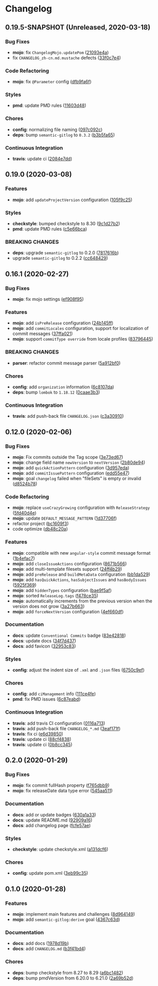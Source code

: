 # Changelog

## 0.19.5-SNAPSHOT (Unreleased, 2020-03-18)

### Bug Fixes

- **mojo**: fix `ChangelogMojo.updatePom` ([21093e4a](https://github.com/ymind/maven-semantic-gitlog/commit/21093e4aa4fed0f85b9552278fd86cde8f117ce2))
- fix `CHANGELOG_zh-cn.md.mustache` defects ([33f0c7e4](https://github.com/ymind/maven-semantic-gitlog/commit/33f0c7e4e396ca675679c0eded2b4a6ee9d2fa5a))


### Code Refactoring

- **mojo**: fix `@Parameter` config ([dfb9fa6f](https://github.com/ymind/maven-semantic-gitlog/commit/dfb9fa6f590e9ed3034409e33d69acc3f6b24e37))


### Styles

- **pmd**: update PMD rules ([11603d48](https://github.com/ymind/maven-semantic-gitlog/commit/11603d4884256b2006dffcc6d221e7c1ca32aff4))


### Chores

- **config**: normalizing file naming ([097c092c](https://github.com/ymind/maven-semantic-gitlog/commit/097c092c0753dba1940f8d1849e1f66417231da9))
- **deps**: bump `semantic-gitlog` to `0.3.2` ([b3b5fa65](https://github.com/ymind/maven-semantic-gitlog/commit/b3b5fa65bbc54d4092fcce9a5ad2b409fcf425d3))


### Continuous Integration

- **travis**: update ci ([2084e7dd](https://github.com/ymind/maven-semantic-gitlog/commit/2084e7dd60984592b058b872d74cfccf04416966))


## 0.19.0 (2020-03-08)

### Features

- **mojo**: add `updateProjectVersion` configuration ([105f9c25](https://github.com/ymind/maven-semantic-gitlog/commit/105f9c25bc121966b31bc3ea15ca5f3be793727e))


### Styles

- **checkstyle**: bumped checkstyle to 8.30 ([9c1d27b2](https://github.com/ymind/maven-semantic-gitlog/commit/9c1d27b24aa6bbf7bc4a6633d098f86f506d0f9a))
- **pmd**: update PMD rules ([c5e66bca](https://github.com/ymind/maven-semantic-gitlog/commit/c5e66bca7ad229006a30df87387269a28aa97ed9))


### BREAKING CHANGES

- **deps**: upgrade `semantic-gitlog` to 0.2.0 ([7817616b](https://github.com/ymind/maven-semantic-gitlog/commit/7817616b3d4180e5a4a37b273318a29dbbe41d3c))
- upgrade `semantic-gitlog` to 0.2.2 ([cc648429](https://github.com/ymind/maven-semantic-gitlog/commit/cc648429488ae5dccf22c8a788c69370681f359e))


## 0.16.1 (2020-02-27)

### Bug Fixes

- **mojo**: fix mojo settings ([ef908f95](https://github.com/ymind/maven-semantic-gitlog/commit/ef908f95f9d41917b9b7d4bf4b15698ae4a1e952))


### Features

- **mojo**: add `isPreRelease` configuration ([24b145ff](https://github.com/ymind/maven-semantic-gitlog/commit/24b145ff0a1c78fa1297fe0f8b933b762fe084d1))
- **mojo**: add `commitLocales` configuration, support for localization of commit messages ([37ffa021](https://github.com/ymind/maven-semantic-gitlog/commit/37ffa02133cb474bdb3023b87663364eedce6154))
- **mojo**: support `commitType override` from locale profiles ([83796445](https://github.com/ymind/maven-semantic-gitlog/commit/83796445681c0c0d22b2c21c22a757301efef470))


### BREAKING CHANGES

- **parser**: refactor commit message parser ([5a912bf0](https://github.com/ymind/maven-semantic-gitlog/commit/5a912bf0b52692bc7301713dafabd71e2e7698f1))


### Chores

- **config**: add `organization` information ([6c8107da](https://github.com/ymind/maven-semantic-gitlog/commit/6c8107da5d7c2ab6ec4a13e4d5e0165287ca360c))
- **deps**: bump `lombok` to `1.18.12` ([0caae3b3](https://github.com/ymind/maven-semantic-gitlog/commit/0caae3b3b3da0d8fbb1bfd3a3b5ee9149468976f))


### Continuous Integration

- **travis**: add push-back file `CHANGELOG.json` ([c3a30910](https://github.com/ymind/maven-semantic-gitlog/commit/c3a30910d13977960b4e24172ee1cd5c9fdf78dc))


## 0.12.0 (2020-02-06)

### Bug Fixes

- **mojo**: Fix commits outside the Tag scope ([3e73ed67](https://github.com/ymind/maven-semantic-gitlog/commit/3e73ed67d73d781474eddf50bfe2a170ba35ce9b))
- **mojo**: change field name `newVersion` to `nextVersion` ([2b80de94](https://github.com/ymind/maven-semantic-gitlog/commit/2b80de941ef1bc245a47f9a1c0920b106b847936))
- **mojo**: add `quickActionPattern` configuration ([3d957eda](https://github.com/ymind/maven-semantic-gitlog/commit/3d957edab53e1f50d95cac6d3b0b19b0719efcf6))
- **mojo**: add `commitIssuePattern` configuration ([edd55e47](https://github.com/ymind/maven-semantic-gitlog/commit/edd55e47eba382f91e3d79dbb0ff3a6b9cfea905))
- **mojo**: goal `changelog` failed when "fileSets" is empty or invalid ([d8524b78](https://github.com/ymind/maven-semantic-gitlog/commit/d8524b78ab1ee1a44581a6a809233caa06960311))


### Code Refactoring

- **mojo**: replace `useCrazyGrowing` configuration with `ReleaseStrategy` ([5fd40d4e](https://github.com/ymind/maven-semantic-gitlog/commit/5fd40d4eaa57dd9ec5bb36e5e25691e9e1874275))
- **mojo**: update `DEFAULT_MESSAGE_PATTERN` ([1d37706f](https://github.com/ymind/maven-semantic-gitlog/commit/1d37706fb04541ef7a2738c23861f158a36ce6cc))
- refactor project ([bc1609f3](https://github.com/ymind/maven-semantic-gitlog/commit/bc1609f3755c8613e02fddb57a1d674ded373d47))
- code optimize ([db48c20a](https://github.com/ymind/maven-semantic-gitlog/commit/db48c20abca14fce4d5610b0252b519a93214647))


### Features

- **mojo**: compatible with new `angular-style` commit message format ([1b4efac7](https://github.com/ymind/maven-semantic-gitlog/commit/1b4efac7649ec56f345da1c7735ed40707e4761b))
- **mojo**: add `closeIssueActions` configuration ([8671b566](https://github.com/ymind/maven-semantic-gitlog/commit/8671b5665f1e12a758be474d0f68b5c22fdf8371))
- **mojo**: add multi-template filesets support ([24ff4b29](https://github.com/ymind/maven-semantic-gitlog/commit/24ff4b29d63e9fa78f5677bc067fbc9a6d5d485c))
- **mojo**: add `preRelease` and `buildMetaData` configuration ([bb1da529](https://github.com/ymind/maven-semantic-gitlog/commit/bb1da529c03b0dd572669b127aa4ca056851245a))
- **mojo**: add `hasQuickActions`, `hasSubjectIssues` and `hasBodyIssues` ([5925f369](https://github.com/ymind/maven-semantic-gitlog/commit/5925f369d1e90cc3a0be8eba663eaa7c0e988d24))
- **mojo**: add `hiddenTypes` configuration ([bae9f5af](https://github.com/ymind/maven-semantic-gitlog/commit/bae9f5afaba467f599e5c8a8f4d103853c00dc8a))
- **mojo**: sorted `ReleaseLog.tags` ([f478ce35](https://github.com/ymind/maven-semantic-gitlog/commit/f478ce3509f4cddbfb3494e6c4ca2175d1aadcea))
- **mojo**: automatically increments from the previous version when the version does not grow ([3a27b663](https://github.com/ymind/maven-semantic-gitlog/commit/3a27b663dc20658afcf02eca8957b0290d50d0ee))
- **mojo**: add `forceNextVersion` configuration ([4ef660df](https://github.com/ymind/maven-semantic-gitlog/commit/4ef660df87a484458ed92c1f31eab5a4abfd4408))


### Documentation

- **docs**: update `Conventional Commits` badge ([83e42818](https://github.com/ymind/maven-semantic-gitlog/commit/83e42818c8a3693214884787144bce0e99f988d2))
- **docs**: update docs ([34f7d437](https://github.com/ymind/maven-semantic-gitlog/commit/34f7d4379fc69e0d3ba0dfc7d065a8e4c859d7d8))
- **docs**: add favicon ([32953c83](https://github.com/ymind/maven-semantic-gitlog/commit/32953c8327ed12f99d04a3e64acf57d0095d4bc0))


### Styles

- **config**: adjust the indent size of `.xml` and `.json` files ([6750c9ef](https://github.com/ymind/maven-semantic-gitlog/commit/6750c9ef5cec141c61defe3d63570b8b4a824de5))


### Chores

- **config**: add `ciManagement` info ([111ce4fe](https://github.com/ymind/maven-semantic-gitlog/commit/111ce4fe4e0de7464aefe070c9a20c04ae72e83f))
- **pmd**: fix PMD issues ([6c87eabd](https://github.com/ymind/maven-semantic-gitlog/commit/6c87eabd7745045ac08f7a529f304bdc5d2c54cc))


### Continuous Integration

- **travis**: add travis CI configuration ([0116a713](https://github.com/ymind/maven-semantic-gitlog/commit/0116a713f015f6a05532f11cca17467137dcda81))
- **travis**: add push-back file `CHANGELOG_*.md` ([3eaf171f](https://github.com/ymind/maven-semantic-gitlog/commit/3eaf171f44e52eb174ba17ea1fb8bb99853adfb8))
- **travis**: fix ci ([e6d39850](https://github.com/ymind/maven-semantic-gitlog/commit/e6d39850936933f5f08f253ae314fa0e78ae749c))
- **travis**: update ci ([88cf4838](https://github.com/ymind/maven-semantic-gitlog/commit/88cf483884819310ceeb12560852fcf2b15c8905))
- **travis**: update ci ([0b8cc345](https://github.com/ymind/maven-semantic-gitlog/commit/0b8cc345aed9454846f445206aa3fe564151b9f9))


## 0.2.0 (2020-01-29)

### Bug Fixes

- **mojo**: fix commit fullHash property ([f765dbb9](https://github.com/ymind/maven-semantic-gitlog/commit/f765dbb9aeb77eb731e5b787e13bb471ad0abbdf))
- **mojo**: fix releaseDate data type error ([545aa511](https://github.com/ymind/maven-semantic-gitlog/commit/545aa511aefb5bbd02b78b73fa37a6f69cf6d1e7))


### Documentation

- **docs**: add or update badges ([630a1a33](https://github.com/ymind/maven-semantic-gitlog/commit/630a1a33adc4e76370502f0d842a2c50beeb3234))
- **docs**: update README.md ([92909a16](https://github.com/ymind/maven-semantic-gitlog/commit/92909a164b611c242721b2ad0643f5549aabd32e))
- **docs**: add changelog page ([fcfe57ae](https://github.com/ymind/maven-semantic-gitlog/commit/fcfe57ae6ba5f79ef132446c55460af582940895))


### Styles

- **checkstyle**: update checkstyle.xml ([a131dcf6](https://github.com/ymind/maven-semantic-gitlog/commit/a131dcf6e3b92af8048e5c7d2dc2546b86633ce2))


### Chores

- **config**: update pom.xml ([3eb99c35](https://github.com/ymind/maven-semantic-gitlog/commit/3eb99c357e7c2736771a1081aa29f38e62f89885))


## 0.1.0 (2020-01-28)

### Features

- **mojo**: implement main features and challenges ([8d964149](https://github.com/ymind/maven-semantic-gitlog/commit/8d9641496af9c52ef39540c32980e3732c878ca7))
- **mojo**: add `semantic-gitlog:derive` goal ([4367c63d](https://github.com/ymind/maven-semantic-gitlog/commit/4367c63de29e56fa40044341ac0273a622a4b6b8))


### Documentation

- **docs**: add docs ([1978d19b](https://github.com/ymind/maven-semantic-gitlog/commit/1978d19b1c381784153787fa6a0f5673bdab8336))
- **docs**: add `CHANGELOG.md` ([b3f41bd4](https://github.com/ymind/maven-semantic-gitlog/commit/b3f41bd49b6b7d02a2ae33f7a8833524e072d590))


### Chores

- **deps**: bump checkstyle from 8.27 to 8.29 ([a6bc1482](https://github.com/ymind/maven-semantic-gitlog/commit/a6bc148222fe161f8a5315f4378c97964df6057d))
- **deps**: bump pmdVersion from 6.20.0 to 6.21.0 ([2a69b52d](https://github.com/ymind/maven-semantic-gitlog/commit/2a69b52d9052b60c4a515063bcb2c39d6a4f9511))

